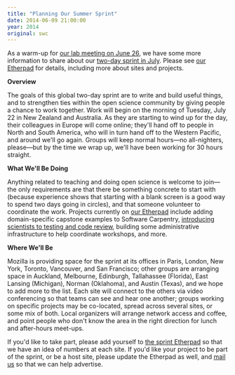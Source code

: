 ```yaml
---
title: "Planning Our Summer Sprint"
date: 2014-06-09 21:00:00
year: 2014
original: swc
---
```

<p>
  As a warm-up for <a href="./announcing-june-2014-lab-meeting.html">our lab meeting on June 26</a>,
  we have some more information to share
  about our <a href="{{site.baseurl}}/blog/2014/05/multisite-sprint-in-july.html">two-day sprint in July</a>.
  Please see <a href="https://etherpad.mozilla.org/swc-sprint-2014">our Etherpad</a> for details,
  including more about sites and projects.
</p>
<p><strong>Overview</strong></p>
<p>
  The goals of this global two-day sprint are to write and build useful things,
  and to strengthen ties within the open science community by giving people a chance to work together.
  Work will begin on the morning of Tuesday, July 22 in New Zealand and Australia.
  As they are starting to wind up for the day,
  their colleagues in Europe will come online;
  they'll hand off to people in North and South America,
  who will in turn hand off to the Western Pacific, and around we'll go again.
  Groups will keep normal hours&mdash;no all-nighters, please&mdash;but by the time we wrap up,
  we'll have been working for 30 hours straight.
</p>
<p><strong>What We'll Be Doing</strong></p>
<p>
  Anything related to teaching and doing open science is welcome to join&mdash;the only requirements are that
  there be something concrete to start with
  (because experience shows that starting with a blank screen is a good way to spend two days going in circles),
  and that someone volunteer to coordinate the work.
  Projects currently on <a href="https://etherpad.mozilla.org/swc-sprint-2014">our Etherpad</a>
  include adding domain-specific capstone examples to Software Carpentry,
  <a href="./khmer-mini-hackathon.html">introducing scientists to testing and code review</a>,
  building some administrative infrastructure to help coordinate workshops,
  and more.
</p>
<p><strong>Where We'll Be</strong></p>
<p>
  Mozilla is providing space for the sprint at its offices
  in Paris, London, New York, Toronto, Vancouver, and San Francisco;
  other groups are arranging space in Auckland, Melbourne, Edinburgh,
  Tallahassee (Florida), East Lansing (Michigan), Norman (Oklahoma), and Austin (Texas),
  and we hope to add more to the list.
  Each site will connect to the others via video conferencing so that teams can see and hear one another;
  groups working on specific projects may be co-located, spread across several sites, or some mix of both.
  Local organizers will arrange network access and coffee,
  and point people who don't know the area in the right direction for lunch and after-hours meet-ups.
</p>
<p>
  If you'd like to take part,
  please add yourself to <a href="https://etherpad.mozilla.org/swc-sprint-2014">the sprint Etherpad</a>
  so that we have an idea of numbers at each site.
  If you'd like your project to be part of the sprint,
  or be a host site,
  please update the Etherpad as well,
  and <a href="mailto:{{site.contact}}">mail us</a> so that we can help advertise.
</p>
